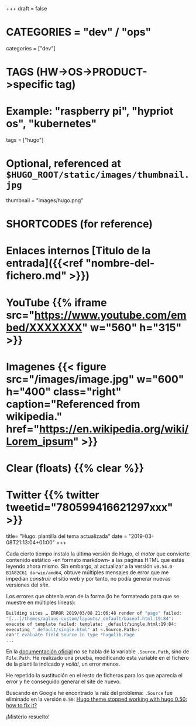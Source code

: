 +++
draft = false

# CATEGORIES = "dev" / "ops"
categories = ["dev"]
# TAGS (HW->OS->PRODUCT->specific tag)
# Example: "raspberry pi", "hypriot os", "kubernetes"

tags = ["hugo"]

# Optional, referenced at `$HUGO_ROOT/static/images/thumbnail.jpg`
thumbnail = "images/hugo.png"

# SHORTCODES (for reference)

# Enlaces internos [Titulo de la entrada]({{<ref "nombre-del-fichero.md" >}})

# YouTube {{% iframe src="https://www.youtube.com/embed/XXXXXXX" w="560" h="315" >}}
# Imagenes {{< figure src="/images/image.jpg" w="600" h="400" class="right" caption="Referenced from wikipedia." href="https://en.wikipedia.org/wiki/Lorem_ipsum" >}}
# Clear (floats) {{% clear %}}
# Twitter {{% twitter tweetid="780599416621297xxx" >}}

title=  "Hugo: plantilla del tema actualizada"
date = "2019-03-08T21:13:04+01:00"
+++

Cada cierto tiempo instalo la última versión de Hugo, el _motor_ que convierte contenido estático -en formato markdown- a las páginas HTML que estás leyendo ahora mismo. Sin embargo, al actualizar a la versión `v0.54.0-B1A82C61 darwin/amd64`, obtuve múltiples mensajes de error que me impedían _construir_ el sitio web y por tanto, no podía generar nuevas versiones del _site_.
<!--more-->

Los errores que obtenía eran de la forma (lo he formateado para que se muestre en múltiples líneas):

```bash
Building sites … ERROR 2019/03/08 21:06:48 render of "page" failed:
"[...]/themes/aglaus-custom/layouts/_default/baseof.html:19:84":
execute of template failed: template: _default/single.html:19:84:
executing "_default/single.html" at <.Source.Path>:
can't evaluate field Source in type *hugolib.Page
...
```

En la [documentación oficial](https://gohugo.io/variables/files/) no se habla de la variable `.Source.Path`, sino de `File.Path`. He realizado una prueba, modificando esta variable en el fichero de la plantilla indicado y _voilà!_, un error menos.

He repetido la sustitución en el resto de ficheros para los que aparecía el error y he conseguido generar el site de nuevo.

Buscando en Google he encontrado la raíz del problema: `.Source` fue eliminado en la versión `0.50`: [Hugo theme stopped working with hugo 0.50: how to fix it?](https://discourse.gohugo.io/t/hugo-theme-stopped-working-with-hugo-0-50-how-to-fix-it/15051)

¡Misterio resuelto!
